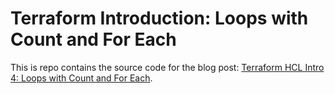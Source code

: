 # Terraform Introduction: Loops with Count and For Each

This is repo contains the source code for the blog post: [Terraform HCL Intro 4: Loops with Count and For Each](https://blog.boltops.com/2020/10/04/terraform-hcl-loops-with-count-and-for-each).
